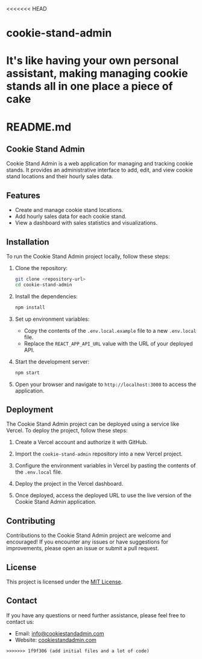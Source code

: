 <<<<<<< HEAD
# cookie-stand-admin
 It's like having your own personal assistant, making managing cookie stands all in one place a piece of cake
=======
# README.md

## Cookie Stand Admin

Cookie Stand Admin is a web application for managing and tracking cookie stands. It provides an administrative interface to add, edit, and view cookie stand locations and their hourly sales data.

## Features

- Create and manage cookie stand locations.
- Add hourly sales data for each cookie stand.
- View a dashboard with sales statistics and visualizations.

## Installation

To run the Cookie Stand Admin project locally, follow these steps:

1. Clone the repository:

   ```bash
   git clone <repository-url>
   cd cookie-stand-admin
   ```

2. Install the dependencies:

   ```bash
   npm install
   ```

3. Set up environment variables:

   - Copy the contents of the `.env.local.example` file to a new `.env.local` file.
   - Replace the `REACT_APP_API_URL` value with the URL of your deployed API.

4. Start the development server:

   ```bash
   npm start
   ```

5. Open your browser and navigate to `http://localhost:3000` to access the application.

## Deployment

The Cookie Stand Admin project can be deployed using a service like Vercel. To deploy the project, follow these steps:

1. Create a Vercel account and authorize it with GitHub.

2. Import the `cookie-stand-admin` repository into a new Vercel project.

3. Configure the environment variables in Vercel by pasting the contents of the `.env.local` file.

4. Deploy the project in the Vercel dashboard.

5. Once deployed, access the deployed URL to use the live version of the Cookie Stand Admin application.

## Contributing

Contributions to the Cookie Stand Admin project are welcome and encouraged! If you encounter any issues or have suggestions for improvements, please open an issue or submit a pull request.

## License

This project is licensed under the [MIT License](LICENSE).

## Contact

If you have any questions or need further assistance, please feel free to contact us:

- Email: <info@cookiestandadmin.com>
- Website: [cookiestandadmin.com](https://cookiestandadmin.com)

```
>>>>>>> 1f9f306 (add initial files and a lot of code)
